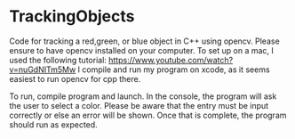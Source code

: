 # TrackingObjects
Code for tracking a red,green, or blue object in C++ using opencv.
Please ensure to have opencv installed on your computer. To set up on a mac, I used the following tutorial:
https://www.youtube.com/watch?v=nuGdNITm5Mw
I compile and run my program on xcode, as it seems easiest to run opencv for cpp there. 

To run,
compile program and launch. In the console, the program will ask the user to select a color. Please be aware that the entry must be input correctly or else an error will be shown. Once that is complete, the program should run as expected. 


